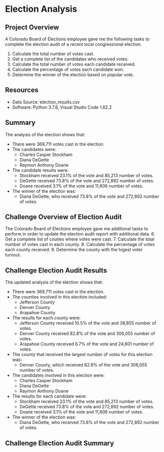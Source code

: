 # Election Analysis
## Project Overview
A Colorado Board of Elections employee gave me the following tasks to complete the election audit of a recent local congressional election.
  1. Calculate the total number of votes cast.
  2. Get a complete list of the candidates who received votes.
  3. Calculate the total number of votes each candidate received.
  4. Calculate the percentage of votes each candidate won.
  5. Determine the winner of the election based on popular vote.
## Resources
  - Data Source: election_results.csv
  - Software: Python 3.7.6, Visual Studio Code 1.62.2
## Summary
The analysis of the election shows that:
  - There were 369,711 votes cast in the election.
  - The candidates were:
    - Charles Casper Stockham
    - Diana DeGette
    - Raymon Anthony Doane
  - The candidate results were:
    - Stockham received 23.1% of the vote and 85,213 number of votes.
    - DeGette received 73.8% of the vote and 272,892 number of votes.
    - Doane received 3.1% of the vote and 11,606 number of votes.
  - The winner of the election was:
    - Diana DeGette, who received 73.8% of the vote and 272,892 number of votes.
## Challenge Overview of Election Audit
The Colorado Board of Elections employee gave me additional tasks to perform in order to update the election audit report with additional data.
  6. Get a complete list of couties where votes were cast.
  7. Calculate the total number of votes cast in each county.
  8. Calculate the percentage of votes each county received.
  9. Determine the county with the higest voter turnout.
## Challenge Election Audit Results
The updated analysis of the election shows that:
  - There were 369,711 votes cast in the election.
  - The counties involved in this election included:
    - Jefferson County
    - Denver County
    - Arapahoe County
  - The results for each county were:
    - Jefferson County received 10.5% of the vote and 38,855 number of votes.
    - Denver County received 82.8% of the vote and 306,055 number of votes.
    - Arapahoe County received 6.7% of the vote and 24,801 number of votes.
  - The county that received the largest number of votes for this election was:
    - Denver County, which received 82.8% of the vote and 306,055 number of votes.
  - The candidates involved in this election were:
    - Charles Casper Stockham
    - Diana DeGette
    - Raymon Anthony Doane
  - The results for each candidate were:
    - Stockham received 23.1% of the vote and 85,213 number of votes.
    - DeGette received 73.8% of the vote and 272,892 number of votes.
    - Doane received 3.1% of the vote and 11,606 number of votes.
  - The winner of the election was:
    - Diana DeGette, who received 73.8% of the vote and 272,892 number of votes.
## Challenge Election Audit Summary
